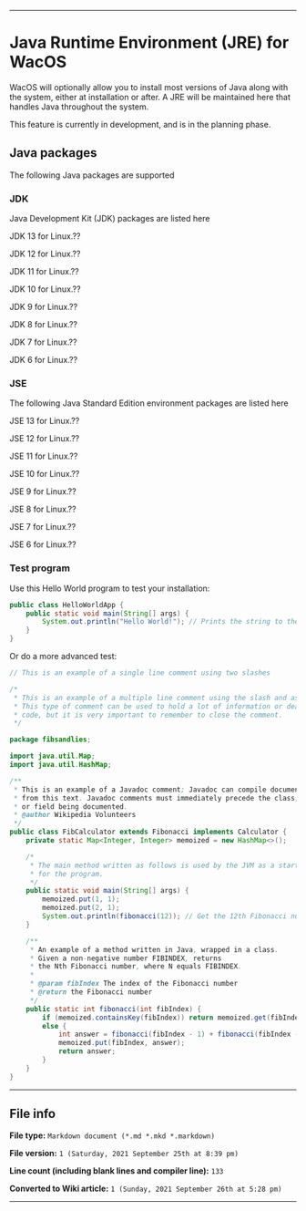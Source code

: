 
***

# Java Runtime Environment (JRE) for WacOS

WacOS will optionally allow you to install most versions of Java along with the system, either at installation or after. A JRE will be maintained here that handles Java throughout the system.

This feature is currently in development, and is in the planning phase.

## Java packages

The following Java packages are supported

### JDK

Java Development Kit (JDK) packages are listed here

JDK 13 for Linux.??

JDK 12 for Linux.??

JDK 11 for Linux.??

JDK 10 for Linux.??

JDK 9 for Linux.??

JDK 8 for Linux.??

JDK 7 for Linux.??

JDK 6 for Linux.??

### JSE

The following Java Standard Edition environment packages are listed here

JSE 13 for Linux.??

JSE 12 for Linux.??

JSE 11 for Linux.??

JSE 10 for Linux.??

JSE 9 for Linux.??

JSE 8 for Linux.??

JSE 7 for Linux.??

JSE 6 for Linux.??

### Test program

Use this Hello World program to test your installation:

```java
public class HelloWorldApp {
    public static void main(String[] args) {
        System.out.println("Hello World!"); // Prints the string to the console.
    }
}
```

Or do a more advanced test:

```java
// This is an example of a single line comment using two slashes

/*
 * This is an example of a multiple line comment using the slash and asterisk.
 * This type of comment can be used to hold a lot of information or deactivate
 * code, but it is very important to remember to close the comment.
 */

package fibsandlies;

import java.util.Map;
import java.util.HashMap;

/**
 * This is an example of a Javadoc comment; Javadoc can compile documentation
 * from this text. Javadoc comments must immediately precede the class, method,
 * or field being documented.
 * @author Wikipedia Volunteers
 */
public class FibCalculator extends Fibonacci implements Calculator {
    private static Map<Integer, Integer> memoized = new HashMap<>();

    /*
     * The main method written as follows is used by the JVM as a starting point
     * for the program.
     */
    public static void main(String[] args) {
        memoized.put(1, 1);
        memoized.put(2, 1);
        System.out.println(fibonacci(12)); // Get the 12th Fibonacci number and print to console
    }

    /**
     * An example of a method written in Java, wrapped in a class.
     * Given a non-negative number FIBINDEX, returns
     * the Nth Fibonacci number, where N equals FIBINDEX.
     * 
     * @param fibIndex The index of the Fibonacci number
     * @return the Fibonacci number
     */
    public static int fibonacci(int fibIndex) {
        if (memoized.containsKey(fibIndex)) return memoized.get(fibIndex);
        else {
            int answer = fibonacci(fibIndex - 1) + fibonacci(fibIndex - 2);
            memoized.put(fibIndex, answer);
            return answer;
        }
    }
}
```

***

## File info

**File type:** `Markdown document (*.md *.mkd *.markdown)`

**File version:** `1 (Saturday, 2021 September 25th at 8:39 pm)`

**Line count (including blank lines and compiler line):** `133`

**Converted to Wiki article:** `1 (Sunday, 2021 September 26th at 5:28 pm)`

***
